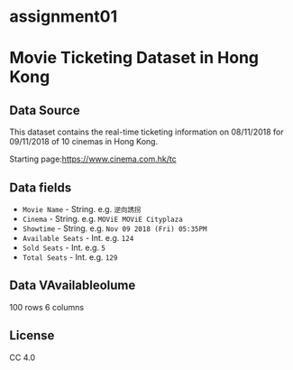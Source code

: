 # assignment01
#  Movie Ticketing Dataset in Hong Kong

## Data Source

This dataset contains the real-time ticketing information on 08/11/2018 for 09/11/2018 of 10 cinemas in Hong Kong.

Starting page:https://www.cinema.com.hk/tc

## Data fields

* `Movie Name` - String. e.g. `逆向誘拐`
* `Cinema` - String. e.g. `MOViE MOViE Cityplaza`
* `Showtime` - String. e.g. `Nov 09 2018 (Fri) 05:35PM`
* `Available Seats` - Int. e.g. `124`
* `Sold Seats` - Int. e.g. `5`
* `Total Seats` - Int. e.g. `129`

## Data VAvailableolume
100 rows 6 columns

## License
CC 4.0

